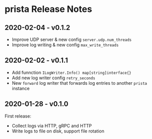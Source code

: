# prista Release Notes

## 2020-02-04 - v0.1.2

- Improve UDP server & new config `server.udp.num_threads`
- Improve log writing & new config `max_write_threads`


## 2020-02-02 - v0.1.1

- Add funnction `ILogWriter.Info() map[string]interface{}`
- Add new log writer config `retry_seconds`
- New `forward` log writer that forwards log entries to another `prista` instance


## 2020-01-28 - v0.1.0

First release:

- Collect logs via HTTP, gRPC and HTTP
- Write logs to file on disk, support file rotation

